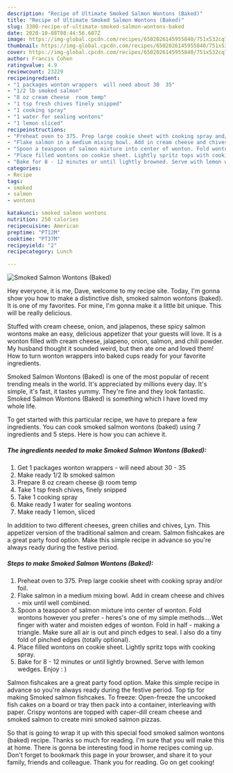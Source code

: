 ```yaml
---
description: "Recipe of Ultimate Smoked Salmon Wontons (Baked)"
title: "Recipe of Ultimate Smoked Salmon Wontons (Baked)"
slug: 3380-recipe-of-ultimate-smoked-salmon-wontons-baked
date: 2020-10-08T08:44:56.607Z
image: https://img-global.cpcdn.com/recipes/6502026145955840/751x532cq70/smoked-salmon-wontons-baked-recipe-main-photo.jpg
thumbnail: https://img-global.cpcdn.com/recipes/6502026145955840/751x532cq70/smoked-salmon-wontons-baked-recipe-main-photo.jpg
cover: https://img-global.cpcdn.com/recipes/6502026145955840/751x532cq70/smoked-salmon-wontons-baked-recipe-main-photo.jpg
author: Francis Cohen
ratingvalue: 4.9
reviewcount: 23229
recipeingredient:
- "1 packages wonton wrappers  will need about 30  35"
- "1/2 lb smoked salmon"
- "8 oz cream cheese  room temp"
- "1 tsp fresh chives finely snipped"
- "1 cooking spray"
- "1 water for sealing wontons"
- "1 lemon sliced"
recipeinstructions:
- "Preheat oven to 375. Prep large cookie sheet with cooking spray and/or foil."
- "Flake salmon in a medium mixing bowl. Add in cream cheese and chives - mix until well combined."
- "Spoon a teaspoon of salmon mixture into center of wonton. Fold wontons however you prefer - heres&#39;s one of my simple methods....Wet finger with water and moisten edges of wonton. Fold in half - making a triangle. Make sure all air is out and pinch edges to seal. I also do a tiny fold of pinched edges (totally optional)."
- "Place filled wontons on cookie sheet. Lightly spritz tops with cooking spray."
- "Bake for 8 - 12 minutes or until lightly browned. Serve with lemon wedges. Enjoy : )"
categories:
- Recipe
tags:
- smoked
- salmon
- wontons

katakunci: smoked salmon wontons 
nutrition: 250 calories
recipecuisine: American
preptime: "PT12M"
cooktime: "PT37M"
recipeyield: "2"
recipecategory: Lunch

---
```



![Smoked Salmon Wontons (Baked)](https://img-global.cpcdn.com/recipes/6502026145955840/751x532cq70/smoked-salmon-wontons-baked-recipe-main-photo.jpg)

Hey everyone, it is me, Dave, welcome to my recipe site. Today, I'm gonna show you how to make a distinctive dish, smoked salmon wontons (baked). It is one of my favorites. For mine, I'm gonna make it a little bit unique. This will be really delicious.

Stuffed with cream cheese, onion, and jalapenos, these spicy salmon wontons make an easy, delicious appetizer that your guests will love. It is a wonton filled with cream cheese, jalapeno, onion, salmon, and chili powder. My husband thought it sounded weird, but then ate one and loved them! How to turn wonton wrappers into baked cups ready for your favorite ingredients.

Smoked Salmon Wontons (Baked) is one of the most popular of recent trending meals in the world. It's appreciated by millions every day. It's simple, it's fast, it tastes yummy. They're fine and they look fantastic. Smoked Salmon Wontons (Baked) is something which I have loved my whole life.


To get started with this particular recipe, we have to prepare a few ingredients. You can cook smoked salmon wontons (baked) using 7 ingredients and 5 steps. Here is how you can achieve it.

<!--inarticleads1-->

##### The ingredients needed to make Smoked Salmon Wontons (Baked):

1. Get 1 packages wonton wrappers - will need about 30 - 35
1. Make ready 1/2 lb smoked salmon
1. Prepare 8 oz cream cheese @ room temp
1. Take 1 tsp fresh chives, finely snipped
1. Take 1 cooking spray
1. Make ready 1 water for sealing wontons
1. Make ready 1 lemon, sliced


In addition to two different cheeses, green chilies and chives, Lyn. This appetizer version of the traditional salmon and cream. Salmon fishcakes are a great party food option. Make this simple recipe in advance so you&#39;re always ready during the festive period. 

<!--inarticleads2-->

##### Steps to make Smoked Salmon Wontons (Baked):

1. Preheat oven to 375. Prep large cookie sheet with cooking spray and/or foil.
1. Flake salmon in a medium mixing bowl. Add in cream cheese and chives - mix until well combined.
1. Spoon a teaspoon of salmon mixture into center of wonton. Fold wontons however you prefer - heres&#39;s one of my simple methods....Wet finger with water and moisten edges of wonton. Fold in half - making a triangle. Make sure all air is out and pinch edges to seal. I also do a tiny fold of pinched edges (totally optional).
1. Place filled wontons on cookie sheet. Lightly spritz tops with cooking spray.
1. Bake for 8 - 12 minutes or until lightly browned. Serve with lemon wedges. Enjoy : )


Salmon fishcakes are a great party food option. Make this simple recipe in advance so you&#39;re always ready during the festive period. Top tip for making Smoked salmon fishcakes. To freeze: Open-freeze the uncooked fish cakes on a board or tray then pack into a container, interleaving with paper. Crispy wontons are topped with caper-dill cream cheese and smoked salmon to create mini smoked salmon pizzas. 

So that is going to wrap it up with this special food smoked salmon wontons (baked) recipe. Thanks so much for reading. I'm sure that you will make this at home. There is gonna be interesting food in home recipes coming up. Don't forget to bookmark this page in your browser, and share it to your family, friends and colleague. Thank you for reading. Go on get cooking!
